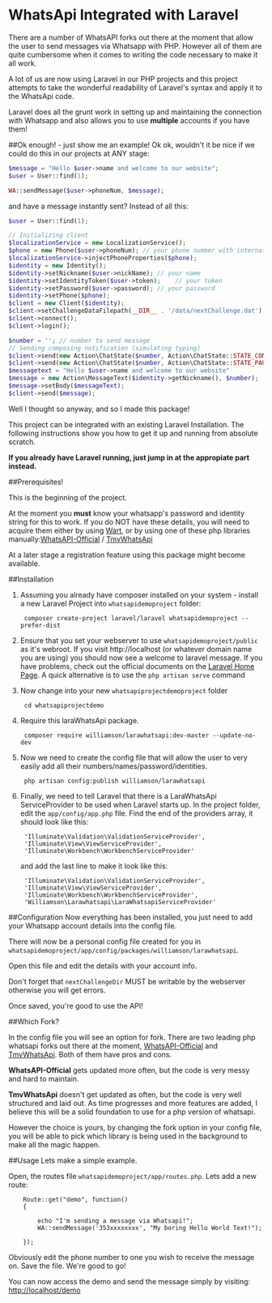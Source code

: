 # WhatsApi Integrated with Laravel

There are a number of WhatsAPI forks out there at the moment that allow the user to send messages via Whatsapp with PHP. However all of them are quite cumbersome when it comes to writing the code necessary to make it all work.

A lot of us are now using Laravel in our PHP projects and this project attempts to take the wonderful readability of Laravel's syntax and apply it to the WhatsApi code. 

Laravel does all the grunt work in setting up and maintaining the connection with Whatsapp and also allows you to use **multiple** accounts if you have them!


##Ok enough! - just show me an example!
Ok ok, wouldn't it be nice if we could do this in our projects at ANY stage:

```php
$message = "Hello $user->name and welcome to our website";
$user = User::find(1);

WA::sendMessage($user->phoneNum, $message);
```

and have a message instantly sent? Instead of all this:

```php
$user = User::find(1);

// Initializing client
$localizationService = new LocalizationService();
$phone = new Phone($user->phoneNum); // your phone number with international prefix
$localizationService->injectPhoneProperties($phone);
$identity = new Identity();
$identity->setNickname($user->nickName); // your name
$identity->setIdentityToken($user->token);    // your token
$identity->setPassword($user->password); // your password
$identity->setPhone($phone);
$client = new Client($identity);
$client->setChallengeDataFilepath(__DIR__ . '/data/nextChallenge.dat');
$client->connect();
$client->login();

$number = ''; // number to send message
// Sending composing notification (simulating typing)
$client->send(new Action\ChatState($number, Action\ChatState::STATE_COMPOSING));
$client->send(new Action\ChatState($number, Action\ChatState::STATE_PAUSED));
$messagetext = "Hello $user->name and welcome to our website"
$message = new Action\MessageText($identity->getNickname(), $number);
$message->setBody($messageText);
$client->send($message);
```

Well I thought so anyway, and so I made this package!

This project can be integrated with an existing Laravel Installation. The following instructions show you how to get it up and running from absolute scratch. 

**If you already have Laravel running, just jump in at the appropiate part instead.**

##Prerequisites!

This is the beginning of the project. 

At the moment you **must** know your whatsapp's password and identity string for this to work. If you do NOT have these details, you will need to acquire them either by using [Wart](https://github.com/shirioko/WART), or by using one of these php libraries manually:[WhatsAPI-Official](https://github.com/mgp25/WhatsAPI-Official) / [TmvWhatsApi](https://github.com/thomasvargiu/TmvWhatsApi)

At a later stage a registration feature using this package might become available.

##Installation

1. Assuming you already have composer installed on your system - install a new Laravel Project into ```whatsapidemoproject``` folder:

        composer create-project laravel/laravel whatsapidemoproject --prefer-dist

2. Ensure that you set your webserver to use ```whatsapidemoproject/public``` as it's webroot. If you visit http://localhost (or whatever domain name you are using) you should now see a welcome to laravel message. If you have problems, check out the official documents on the [Laravel Home Page](http://laravel.com/docs/4.2/quick "Laravel Installation").  A quick alternative is to use the `php artisan serve` command

3. Now change into your new ```whatsapiprojectdemoproject``` folder

        cd whatsapiprojectdemo


4. Require this laraWhatsApi package.

        composer require williamson/larawhatsapi:dev-master --update-no-dev


5. Now we need to create the config file that will allow the user to very easily add all their numbers/names/password/identities.

        php artisan config:publish williamson/larawhatsapi

6. Finally, we need to tell Laravel that there is a LaraWhatsApi ServiceProvider to be used when Laravel starts up. In the project folder, edit the `app/config/app.php` file. Find the end of the providers array, it should look like this:

        'Illuminate\Validation\ValidationServiceProvider',
        'Illuminate\View\ViewServiceProvider',
        'Illuminate\Workbench\WorkbenchServiceProvider'

    and add the last line to make it look like this:

        'Illuminate\Validation\ValidationServiceProvider',
        'Illuminate\View\ViewServiceProvider',
        'Illuminate\Workbench\WorkbenchServiceProvider',
        'Williamson\Larawhatsapi\LaraWhatsapiServiceProvider'


##Configuration
Now everything has been installed, you just need to add your Whatsapp account details into the config file. 

There will now be a personal config file created for you in ```whatsapidemoproject/app/config/packages/williamson/larawhatsapi```.

Open this file and edit the details with your account info. 

Don't forget that ```nextChallengeDir``` MUST be writable by the webserver otherwise you will get errors.

Once saved, you're good to use the API!

##Which Fork?

In the config file you will see an option for fork. There are two leading php whatsapi forks out there at the moment, [WhatsAPI-Official](https://github.com/mgp25/WhatsAPI-Official) and [TmvWhatsApi](https://github.com/thomasvargiu/TmvWhatsApi). Both of them have pros and cons.

**WhatsAPI-Official** gets updated more often, but the code is very messy and hard to maintain.

**TmvWhatsApi** doesn't get updated as often, but the code is very well structured and laid out. As time progresses and more features are added, I believe this will be a solid foundation to use for a php version of whatsapi.

However the choice is yours, by changing the fork option in your config file, you will be able to pick which library is being used in the background to make all the magic happen.


##Usage
Lets make a simple example.

Open, the routes file ```whatsapidemoproject/app/routes.php```. Lets add a new route: 
        
        Route::get("demo", function()
        {
            
            echo "I'm sending a message via Whatsapi!";
            WA::sendMessage('353xxxxxxxx', "My boring Hello World Text!");
            
        });

Obviously edit the phone number to one you wish to receive the message on. Save the file. We're good to go!

You can now access the demo and send the message simply by visiting: [http://localhost/demo](http://localhost/demo)